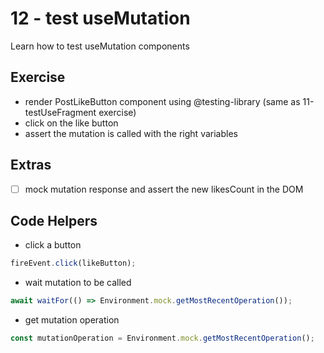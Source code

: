 # 12 - test useMutation

Learn how to test useMutation components

## Exercise
 
- render PostLikeButton component using @testing-library (same as 11-testUseFragment exercise)
- click on the like button
- assert the mutation is called with the right variables

## Extras

- [ ] mock mutation response and assert the new likesCount in the DOM

## Code Helpers

- click a button
```jsx
fireEvent.click(likeButton);
```

- wait mutation to be called
```jsx
await waitFor(() => Environment.mock.getMostRecentOperation());
```

- get mutation operation
```jsx
const mutationOperation = Environment.mock.getMostRecentOperation();
```